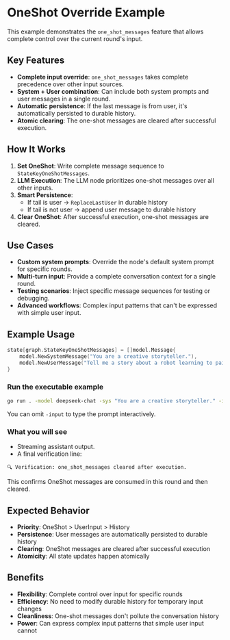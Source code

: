 # OneShot Override Example

This example demonstrates the `one_shot_messages` feature that allows complete control over the current round's input.

## Key Features

- **Complete input override**: `one_shot_messages` takes complete precedence over other input sources.
- **System + User combination**: Can include both system prompts and user messages in a single round.
- **Automatic persistence**: If the last message is from user, it's automatically persisted to durable history.
- **Atomic clearing**: The one-shot messages are cleared after successful execution.

## How It Works

1. **Set OneShot**: Write complete message sequence to `StateKeyOneShotMessages`.
2. **LLM Execution**: The LLM node prioritizes one-shot messages over all other inputs.
3. **Smart Persistence**: 
   - If tail is user → `ReplaceLastUser` in durable history
   - If tail is not user → append user message to durable history
4. **Clear OneShot**: After successful execution, one-shot messages are cleared.

## Use Cases

- **Custom system prompts**: Override the node's default system prompt for specific rounds.
- **Multi-turn input**: Provide a complete conversation context for a single round.
- **Testing scenarios**: Inject specific message sequences for testing or debugging.
- **Advanced workflows**: Complex input patterns that can't be expressed with simple user input.

## Example Usage

```go
state[graph.StateKeyOneShotMessages] = []model.Message{
    model.NewSystemMessage("You are a creative storyteller."),
    model.NewUserMessage("Tell me a story about a robot learning to paint."),
}
```

### Run the executable example

```bash
go run . -model deepseek-chat -sys "You are a creative storyteller." -input "Tell me a story about a robot learning to paint."
```

You can omit `-input` to type the prompt interactively.

### What you will see

- Streaming assistant output.
- A final verification line:

```
🔍 Verification: one_shot_messages cleared after execution.
```

This confirms OneShot messages are consumed in this round and then cleared.

## Expected Behavior

- **Priority**: OneShot > UserInput > History
- **Persistence**: User messages are automatically persisted to durable history
- **Clearing**: OneShot messages are cleared after successful execution
- **Atomicity**: All state updates happen atomically

## Benefits

- **Flexibility**: Complete control over input for specific rounds
- **Efficiency**: No need to modify durable history for temporary input changes
- **Cleanliness**: One-shot messages don't pollute the conversation history
- **Power**: Can express complex input patterns that simple user input cannot
